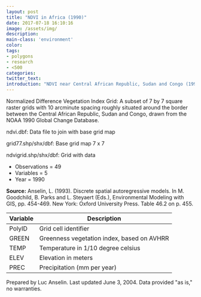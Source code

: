 ```yaml
---
layout: post
title: "NDVI in Africa (1990)"
date: 2017-07-18 16:10:16
image: /assets/img/
description:
main-class: 'environment'
color:
tags:
- polygons
- research
- <500
categories:
twitter_text:
introduction: "NDVI near Central African Republic, Sudan and Congo (1990)."
---
```


<script>
var map = L.map('map');
L.tileLayer('https://api.tiles.mapbox.com/v4/{id}/{z}/{x}/{y}.png?access_token=pk.eyJ1IjoibWFwYm94IiwiYSI6ImNpejY4NXVycTA2emYycXBndHRqcmZ3N3gifQ.rJcFIG214AriISLbB6B5aw', { <!--this is the URL for the Nepal Geojson-->
maxZoom: 18,
attribution: 'Map data &copy; <a href="http://openstreetmap.org">OpenStreetMap</a> contributors, ' +
'<a href="http://creativecommons.org/licenses/by-sa/2.0/">CC-BY-SA</a>, ' +
'Imagery © <a href="http://mapbox.com">Mapbox</a>',
id: 'mapbox.light'
}).addTo(map);

map.scrollWheelZoom.disable();
map.touchZoom.disable();
var enableMapInteraction = function () {
map.scrollWheelZoom.enable();
map.touchZoom.enable();
}
$('#map').on('click touch', enableMapInteraction);
$('#map').on('mouseout', function(){ map.scrollWheelZoom.disable();});

var smallIcon = L.icon({
iconUrl: 'http://www.hckrecruitment.nic.in/images/blue.png',
iconSize: [16, 16], // size of the icon
});

function onEachFeature(feature, layer) {
//console.log(feature);
var txt = "";
for (var fname in feature.properties) {
txt += fname;
txt += " : ";
txt += feature.properties[fname];
txt += "<br/>";
}
layer.bindPopup(txt);
}


// load GeoJSON from an external file
// load GeoJSON from an external file
$.getJSON("../data/ndvi.geojson",function(data){
// add GeoJSON layer to the map once the file is loaded
var json = L.geoJson(data, {
pointToLayer: function(feature, latlng) {

return L.marker(latlng, {
icon: smallIcon
});
},
onEachFeature: onEachFeature
});
json.addTo(map);
map.fitBounds(json.getBounds());
});

</script>

Normalized Difference Vegetation Index Grid: A subset of 7 by 7 square raster grids with 10 arcminute
spacing roughly situated around the border between the Central African Republic, Sudan and Congo, drawn from the NOAA 1990 Global Change Database.

ndvi.dbf:                           Data file to join with base grid map

grid77.shp/shx/dbf:                 Base grid map 7 x 7                  

ndvigrid.shp/shx/dbf:               Grid with data                       


* Observations = 49
* Variables = 5
* Year = 1990

**Source:**
 Anselin, L. (1993). Discrete spatial autoregressive models. In M. Goodchild, B. Parks and L. Steyaert (Eds.), Environmental Modeling with GIS, pp. 454-469. New York: Oxford University Press. Table 46.2 on p. 455.

| **Variable**| **Description**  |
|--|--|
| PolyID                               | Grid cell identifier                 |
| GREEN                                | Greenness vegetation index, based on AVHRR                                |
| TEMP                                 | Temperature in 1/10 degree celsius   |
| ELEV                                 | Elevation in meters                  |
| PREC                                 | Precipitation (mm per year)          |



Prepared by Luc Anselin. Last updated June 3, 2004. Data provided "as is," no warranties.


